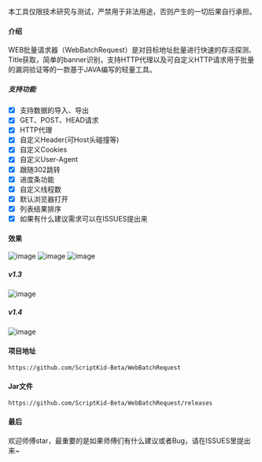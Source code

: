 本工具仅限技术研究与测试，严禁用于非法用途，否则产生的一切后果自行承担。
#### 介绍

WEB批量请求器（WebBatchRequest）是对目标地址批量进行快速的存活探测、Title获取，简单的banner识别，支持HTTP代理以及可自定义HTTP请求用于批量的漏洞验证等的一款基于JAVA编写的轻量工具。

##### 支持功能

- [x] 支持数据的导入、导出
- [x] GET、POST、HEAD请求
- [x] HTTP代理
- [x] 自定义Header(可Host头碰撞等)
- [x] 自定义Cookies
- [x] 自定义User-Agent
- [x] 跟随302跳转
- [x] 进度条功能
- [x] 自定义线程数
- [x] 默认浏览器打开
- [x] 列表结果排序
- [x] 如果有什么建议需求可以在ISSUES提出来

#### 效果
![image](https://user-images.githubusercontent.com/62375108/122643486-9f901a00-d142-11eb-8cf3-cd735e8a36be.png)
![image](https://user-images.githubusercontent.com/62375108/122658947-3f7e8f80-d1a5-11eb-9f87-4510131907ea.png)
![image](https://user-images.githubusercontent.com/62375108/122643506-ba628e80-d142-11eb-9315-9efc8445d203.png)
##### v1.3
![image](https://user-images.githubusercontent.com/62375108/126460021-a7bd55ff-6b6e-4c2b-8e07-cae0261a1c83.png)
##### v1.4
![image](https://user-images.githubusercontent.com/62375108/141076363-7b07b391-83b5-45cd-85c0-cc074ec87028.png)


#### 项目地址

```
https://github.com/ScriptKid-Beta/WebBatchRequest
```
#### Jar文件
```
https://github.com/ScriptKid-Beta/WebBatchRequest/releases
```
#### 最后

欢迎师傅star，最重要的是如果师傅们有什么建议或者Bug，请在ISSUES里提出来~
